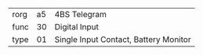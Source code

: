 
|    |   |   |
| -- | - | - |
| rorg | a5 | 4BS Telegram |
| func | 30 | Digital Input |
| type | 01 | Single Input Contact, Battery Monitor |
